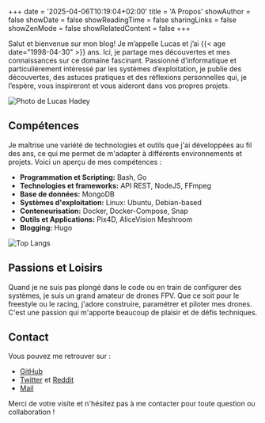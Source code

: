 +++
date = '2025-04-06T10:19:04+02:00'
title = 'A Propos'
showAuthor = false
showDate = false
showReadingTime = false
sharingLinks = false
showZenMode = false
showRelatedContent = false
+++

Salut et bienvenue sur mon blog! Je m’appelle Lucas et j’ai {{< age date="1998-04-30" >}} ans. Ici, je partage mes découvertes et mes connaissances sur ce domaine fascinant. Passionné d’informatique et particulièrement intéressé par les systèmes d’exploitation, je publie des découvertes, des astuces pratiques et des réflexions personnelles qui, je l’espère, vous inspireront et vous aideront dans vos propres projets.

![Photo de Lucas Hadey](/about/featured.jpg)

## Compétences

Je maîtrise une variété de technologies et outils que j'ai développées au fil des ans, ce qui me permet de m'adapter à différents environnements et projets. Voici un aperçu de mes compétences :

- **Programmation et Scripting:** Bash, Go
- **Technologies et frameworks:** API REST, NodeJS, FFmpeg
- **Base de données:** MongoDB
- **Systèmes d'exploitation:** Linux: Ubuntu, Debian-based
- **Conteneurisation:** Docker, Docker-Compose, Snap
- **Outils et Applications:** Pix4D, AliceVision Meshroom
- **Blogging:** Hugo

![Top Langs](https://github-readme-stats.vercel.app/api/top-langs/?username=ARTSYS-H&layout=compact)
<!-- ![Lugh's GitHub stats](https://github-readme-stats.vercel.app/api?username=ARTSYS-H&show_icons=true) -->

## Passions et Loisirs

Quand je ne suis pas plongé dans le code ou en train de configurer des systèmes, je suis un grand amateur de drones FPV. Que ce soit pour le freestyle ou le racing, j'adore construire, paramétrer et piloter mes drones. C'est une passion qui m'apporte beaucoup de plaisir et de défis techniques.

## Contact

Vous pouvez me retrouver sur :

- [GitHub](https://github.com/ARTSYS-H)
- [Twitter](https://x.com/Mr_ARTSYS) et [Reddit](https://www.reddit.com/user/Mr_ARTSYS/)
- [Mail](mailto:hadeylucaspro@gmail.com)

Merci de votre visite et n'hésitez pas à me contacter pour toute question ou collaboration !
